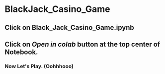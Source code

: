 # BlackJack_Casino_Game
## Click on Black_Jack_Casino_Game.ipynb
## Click on *Open in colab* button at the top center of Notebook.
### Now Let's Play. (Oohhhooo)
